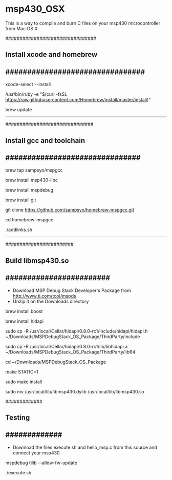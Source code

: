 # msp430_OSX
This is a way to compile and burn C files on your msp430 microcontroller from Mac OS X

################################
## Install xcode and homebrew ##
################################
------------------------------
xcode-select --install

/usr/bin/ruby -e "$(curl -fsSL https://raw.githubusercontent.com/Homebrew/install/master/install)"

brew update

------------------------------


###############################
## Install gcc and toolchain ##
###############################
------------------------------
brew tap sampsyo/mspgcc

brew install msp430-libc

brew install mspdebug

brew install git

git clone https://github.com/sampsyo/homebrew-mspgcc.git

cd homebrew-mspgcc

./addlinks.sh

------------------------------


########################
## Build libmsp430.so ##
########################
------------------------------
- Download MSP Debug Stack Developer's Package from http://www.ti.com/tool/mspds
- Unzip it on the Downloads directory

brew install boost

brew install hidapi

sudo cp -R /usr/local/Cellar/hidapi/0.8.0-rc1/include/hidapi/hidapi.h ~/Downloads/MSPDebugStack_OS_Package/ThirdParty/include

sudo cp -R /usr/local/Cellar/hidapi/0.8.0-rc1/lib/libhidapi.a ~/Downloads/MSPDebugStack_OS_Package/ThirdParty/lib64

cd ~/Downloads/MSPDebugStack_OS_Package

make STATIC=1

sudo make install

sudo mv /usr/local/lib/libmsp430.dylib /usr/local/lib/libmsp430.so


#############
## Testing ##
#############
------------------------------
- Download the files execute.sh and hello_msp.c from this source and connect your msp430

mspdebug tilib --allow-fw-update

./execute.sh
